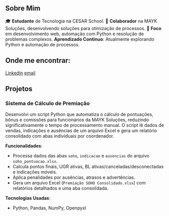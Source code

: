 ## Sobre Mim
🎓 **Estudante** de Tecnologia na CESAR School.
💼 **Colaborador** na MAYK Soluções, desenvolvendo soluções para otimização de processos.
🚀 **Foco** em desenvolvimento web, automação com Python e resolução de problemas complexos.
**Aprendizado Contínuo**: Atualmente explorando Python e automação de processos.

## Onde me encontrar:
[Linkedin](https://www.linkedin.com/in/otavio-kimoto-michels-188999368/)
[email](okm@cesar.school)



## Projetos

### Sistema de Cálculo de Premiação 
Desenvolvi um script Python que automatiza o cálculo de pontuações, bônus e comissões para funcionários da MAYK Soluções, reduzindo significativamente o tempo de processamento manual. O script lê dados de vendas, indicações e ausências de um arquivo Excel e gera um relatório consolidado com abas individuais por coordenador.

**Funcionalidades**:
- Processa dados das abas `soho`, `indicacao` e `ausencias` do arquivo `soho_pontuacao.xlsx`.
- Calcula pontos finais, UGR ativas, BL ativas/canceladas/desconectadas e indicações móveis.
- Aplica penalidades por ausências, atrasos e advertências.
- Gera um arquivo Excel (`Premiação SOHO Consolidado.xlsx`) com relatórios detalhados e uma aba consolidada.

**Tecnologias Usadas**:
- Python, Pandas, NumPy, Openpyxl

